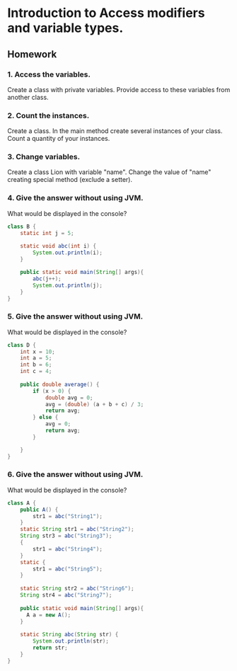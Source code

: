 # Introduction to Access modifiers and variable types.

## Homework

### 1. Access the variables.
Create a class with private variables. Provide access to these variables from another class.

### 2. Count the instances.
Create a class. In the main method create several instances of your class. Count 
a quantity of your instances.

### 3. Change variables.
Create a class Lion with variable "name". Change the value of "name" creating special method (exclude a setter). 

### 4. Give the answer without using JVM.
What would be displayed in the console?
```java
class B {
    static int j = 5;
    
    static void abc(int i) {
        System.out.println(i);
    }

    public static void main(String[] args){
        abc(j++);
        System.out.println(j);
    }
}
```

### 5. Give the answer without using JVM.
What would be displayed in the console?
```java
class D {
    int x = 10;
    int a = 5;
    int b = 6;
    int c = 4;
        
    public double average() {
        if (x > 0) {
            double avg = 0;
            avg = (double) (a + b + c) / 3;
            return avg;
        } else {
            avg = 0;
            return avg;
        }

    }   
}
```


### 6. Give the answer without using JVM.
What would be displayed in the console?
```java
class A {
    public A() {
        str1 = abc("String1");
    }
    static String str1 = abc("String2");
    String str3 = abc("String3");
    {
        str1 = abc("String4");
    }
    static {
        str1 = abc("String5");
    }
    
    static String str2 = abc("String6");
    String str4 = abc("String7");
    
    public static void main(String[] args){
      A a = new A();
    }
    
    static String abc(String str) {
        System.out.println(str);
        return str;
    }       
}
```




